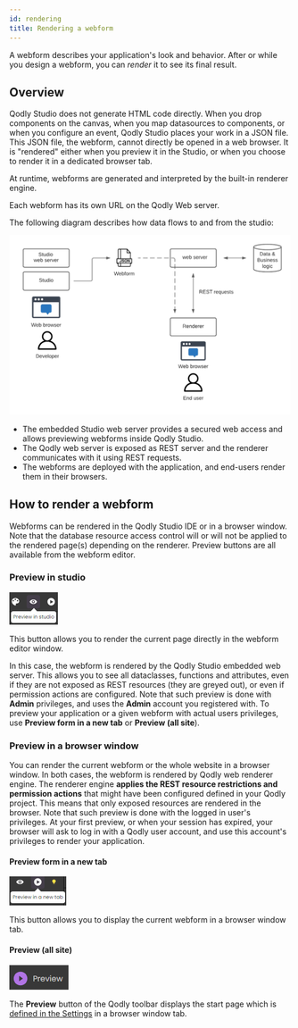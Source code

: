 ```yaml
---
id: rendering
title: Rendering a webform
---
```


A webform describes your application's look and behavior. After or while you design a webform, you can *render* it to see its final result.

## Overview

Qodly Studio does not generate HTML code directly. When you drop components on the canvas, when you map datasources to components, or when you configure an event, Qodly Studio places your work in a JSON file. This JSON file, the webform, cannot directly be opened in a web browser. It is "rendered" either when you preview it in the Studio, or when you choose to render it in a dedicated browser tab.

At runtime, webforms are generated and interpreted by the built-in renderer engine.

Each webform has its own URL on the Qodly Web server.

The following diagram describes how data flows to and from the studio:

![workflow-diagram](img/workflow.png)

* The embedded Studio web server provides a secured web access and allows previewing webforms inside Qodly Studio.
* The Qodly web server is exposed as REST server and the renderer communicates with it using REST requests.
* The webforms are deployed with the application, and end-users render them in their browsers. 


## How to render a webform

Webforms can be rendered in the Qodly Studio IDE or in a browser window. Note that the database resource access control will or will not be applied to the rendered page(s) depending on the renderer. Preview buttons are all available from the webform editor.


### Preview in studio

![preview-button](img/preview-ide.png)

This button allows you to render the current page directly in the webform editor window. 

In this case, the webform is rendered by the Qodly Studio embedded web server. This allows you to see all dataclasses, functions and attributes, even if they are not exposed as REST resources (they are greyed out), or even if permission actions are configured.
Note that such preview is done with **Admin** privileges, and uses the **Admin** account you registered with. To preview your application or a given webform with actual users privileges, use **Preview form in a new tab** or **Preview (all site**).


### Preview in a browser window

You can render the current webform or the whole website in a browser window. In both cases, the webform is rendered by Qodly web renderer engine. The renderer engine **applies the REST resource restrictions and permission actions** that might have been configured defined in your Qodly project. This means that only exposed resources are rendered in the browser. 
Note that such preview is done with the logged in user's privileges. At your first preview, or when your session has expired, your browser will ask to log in with a Qodly user account, and use this account's privileges to render your application.

#### Preview form in a new tab

![preview-button-tab](img/preview-tab.png)

This button allows you to display the current webform in a browser window tab.

#### Preview (all site)

![preview-button-tab](img/preview-main.png)

The **Preview** button of the Qodly toolbar displays the start page which is [defined in the Settings](settings.md/#application) in a browser window tab. 



